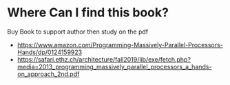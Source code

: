 # Where Can I find this book? 

Buy Book to support author then study on the pdf 
- https://www.amazon.com/Programming-Massively-Parallel-Processors-Hands/dp/0124159923
- https://safari.ethz.ch/architecture/fall2019/lib/exe/fetch.php?media=2013_programming_massively_parallel_processors_a_hands-on_approach_2nd.pdf 
